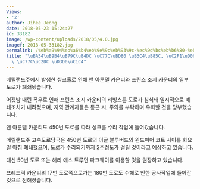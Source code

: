 ```yaml
---
Views:
- '2'
author: Jihee Jeong
date: 2018-05-23 15:24:27
id: 33182
image: /wp-content/uploads/2018/05/4.0.jpg
imagef: 2018-05-33182.jpg
permalink: /%eb%a9%94%eb%a6%b4%eb%9e%9c%eb%93%9c-%ec%9d%bc%eb%b6%80-%eb%8f%84%eb%a1%9c-%ec%8b%b1%ed%81%ac%ed%99%80%eb%a1%9c-%ec%9d%bc%ec%8b%9c-%ed%8f%90%ec%87%84/
title: "\uBA54\uB9B4\uB79C\uB4DC \uC77C\uBD80 \uB3C4\uB85C, \uC2F1\uD06C\uD640\uB85C\
  \ \uC77C\uC2DC \uD3D0\uC1C4"
---
```


메릴랜드주에서 발생한 싱크홀로 인해 앤 아룬델 카운티와 프린스 조지 카운티의 일부 도로가 폐쇄됐습니다.

어젯밤 내린 폭우로 인해 프린스 조지 카운티의 리빙스톤 도로가 침식돼 일시적으로 폐쇄조치가 내려졌으며, 지역 관계자들은 통근 시, 주의를 부탁하며 우회할 것을 당부했습니다.

앤 아룬델 카운티도 450번 도로를 따라 싱크홀 수리 작업에 들어갔습니다.

메릴랜드주 고속도로당국은 450번 도로의 이글 블루버드와 윈드미어 코트 사이를 화요일 아침 폐쇄했으며, 도로가 수리되기까지 2주정도가 걸릴 것이라고 예상하고 있습니다.

대신 50번 도로 또는 해리 에스 트루먼 파크웨이를 이용할 것을 권장하고 있습니다.

프레드릭 카운티의 17번 도로쪽으로가는 180번 도로도 수해로 인한 공사작업에 들어간 것으로 전해졌습니다.